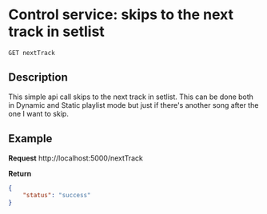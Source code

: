 # Control service: skips to the next track in setlist
    GET nextTrack

## Description

This simple api call skips to the next track in setlist. This can be done both in Dynamic and Static playlist mode but just if there's another song after the one I want to skip.

## Example
**Request**
    http://localhost:5000/nextTrack
    
**Return**
```json
{
    "status": "success"
}
```
